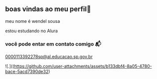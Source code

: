 ## boas vindas ao meu perfil👋

meu nome é wendel sousa

estou estudando no Alura

### você pode entar em contato comigo 📬

0000113392278sp@al.educacao.sp.gov.br


![.]((https://github.com/user-attachments/assets/b133dbf4-8a05-4780-bace-5acd7390de32)
